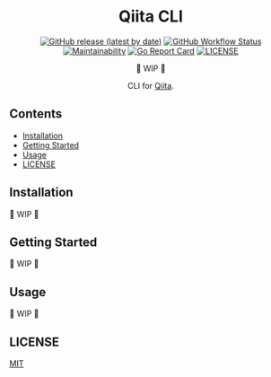 <h1 align="center">
Qiita CLI
</h1>

<p align="center">
<a href="https://github.com/koki-develop/qiita-cli/releases/latest"><img src="https://img.shields.io/github/v/release/koki-develop/qiita-cli?style=flat-square" alt="GitHub release (latest by date)"></a>
<a href="https://github.com/koki-develop/qiita-cli/actions/workflows/ci.yml"><img src="https://img.shields.io/github/actions/workflow/status/koki-develop/qiita-cli/ci.yml?logo=github&amp;style=flat-square" alt="GitHub Workflow Status"></a>
<a href="https://codeclimate.com/github/koki-develop/qiita-cli/maintainability"><img src="https://img.shields.io/codeclimate/maintainability/koki-develop/qiita-cli?style=flat-square&amp;logo=codeclimate" alt="Maintainability"></a>
<a href="https://goreportcard.com/report/github.com/koki-develop/qiita-cli"><img src="https://goreportcard.com/badge/github.com/koki-develop/qiita-cli?style=flat-square" alt="Go Report Card"></a>
<a href="./LICENSE"><img src="https://img.shields.io/github/license/koki-develop/qiita-cli?style=flat-square" alt="LICENSE"></a>
</p>

<p align="center">
🚧 WIP 🚧
</p>

<p align="center">
CLI for <a href="https://qiita.com">Qiita</a>.
</p>

## Contents

- [Installation](#installation)
- [Getting Started](#getting-started)
- [Usage](#usage)
- [LICENSE](#license)

## Installation

🚧 WIP 🚧

## Getting Started

🚧 WIP 🚧

## Usage

🚧 WIP 🚧

## LICENSE

[MIT](./LICENSE)
